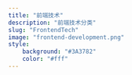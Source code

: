 ```yaml
---
title: "前端技术"
description: "前端技术分类"
slug: "FrontendTech"
image: "frontend-development.png"
style:
    background: "#3A3782"
    color: "#fff"
---
```

